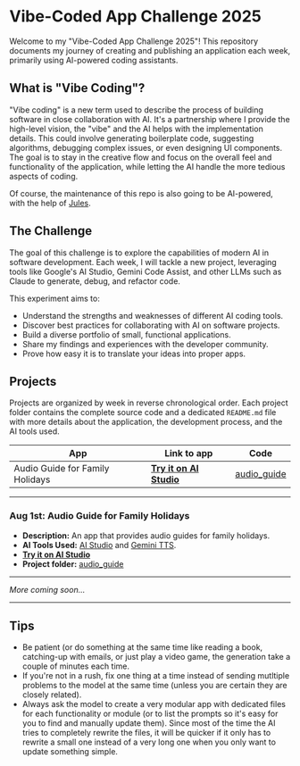 # Vibe-Coded App Challenge 2025

Welcome to my "Vibe-Coded App Challenge 2025"! This repository documents my journey of creating and publishing an application each week, primarily using AI-powered coding assistants.

## What is "Vibe Coding"?

"Vibe coding" is a new term used to describe the process of building software in close collaboration with AI. It's a partnership where I provide the high-level vision, the "vibe" and the AI helps with the implementation details. This could involve generating boilerplate code, suggesting algorithms, debugging complex issues, or even designing UI components. The goal is to stay in the creative flow and focus on the overall feel and functionality of the application, while letting the AI handle the more tedious aspects of coding.

Of course, the maintenance of this repo is also going to be AI-powered, with the help of [Jules](jules.google.com).

## The Challenge

The goal of this challenge is to explore the capabilities of modern AI in software development. Each week, I will tackle a new project, leveraging tools like Google's AI Studio, Gemini Code Assist, and other LLMs such as Claude to generate, debug, and refactor code.

This experiment aims to:

*   Understand the strengths and weaknesses of different AI coding tools.
*   Discover best practices for collaborating with AI on software projects.
*   Build a diverse portfolio of small, functional applications.
*   Share my findings and experiences with the developer community.
*   Prove how easy it is to translate your ideas into proper apps.

## Projects

Projects are organized by week in reverse chronological order. Each project folder contains the complete source code and a dedicated `README.md` file with more details about the application, the development process, and the AI tools used.

| App | Link to app | Code |
| --- | ----------- | ---- |
| Audio Guide for Family Holidays | **[Try it on AI Studio](https://aistudio.google.com/apps/drive/1SgDNQ_mHx_k2KOJm1vIrIX8nIVwS3btT?showPreview=true)** | [audio_guide](./audio_guide/) |

---

### Aug 1st: Audio Guide for Family Holidays

*   **Description:** An app that provides audio guides for family holidays.
*   **AI Tools Used:** [AI Studio](ai.studio/apps) and [Gemini TTS](https://deepmind.google/models/gemini/).
*   **[Try it on AI Studio](https://aistudio.google.com/apps/drive/1SgDNQ_mHx_k2KOJm1vIrIX8nIVwS3btT?showPreview=true)**
*   **Project folder:** [audio_guide](./audio_guide/)

---

*More coming soon...*

---

## Tips

* Be patient (or do something at the same time like reading a book, catching-up with emails, or just play a video game, the generation take a couple of minutes each time.
* If you're not in a rush, fix one thing at a time instead of sending mutltiple problems to the model at the same time (unless you are certain they are closely related).
* Always ask the model to create a very modular app with dedicated files for each functionality or module (or to list the prompts so it's easy for you to find and manually update them). Since most of the time the AI tries to completely rewrite the files, it will be quicker if it only has to rewrite a small one instead of a very long one when you only want to update something simple.
